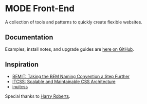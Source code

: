 # MODE Front-End

A collection of tools and patterns to quickly create flexible websites.

## Documentation

Examples, install notes, and upgrade guides are [here on GitHub](https://madebymode.github.io/mode-front-end).

## Inspiration

- [BEMIT: Taking the BEM Naming Convention a Step Further](https://csswizardry.com/2015/08/bemit-taking-the-bem-naming-convention-a-step-further/)
- [ITCSS: Scalable and Maintainable CSS Architecture](https://www.xfive.co/blog/itcss-scalable-maintainable-css-architecture/)
- [inuitcss](https://github.com/inuitcss/inuitcss#css-directory-structure)

Special thanks to [Harry Roberts](https://twitter.com/csswizardry).
